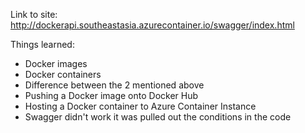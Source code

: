 Link to site: http://dockerapi.southeastasia.azurecontainer.io/swagger/index.html

Things learned:
- Docker images
- Docker containers
- Difference between the 2 mentioned above
- Pushing a Docker image onto Docker Hub
- Hosting a Docker container to Azure Container Instance
- Swagger didn't work it was pulled out the conditions in the code
